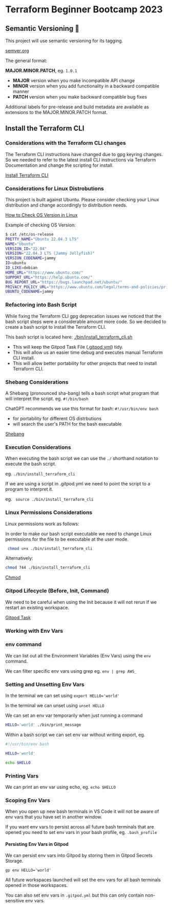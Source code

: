 # Terraform Beginner Bootcamp 2023

## Semantic Versioning :mage:

This project will use semantic versioning for its tagging.

[semver.org](https://semver.org/)

The general format:

**MAJOR.MINOR.PATCH**, eg. `1.0.1`

- **MAJOR** version when you make incompatible API change
- **MINOR** version when you add functionality in a backward compatible manner
- **PATCH** version when you make backward compatible bug fixes

Additional labels for pre-release and build metadata are available as extensions to the MAJOR.MINOR.PATCH format.

## Install the Terraform CLI

### Considerations with the Terraform CLI changes
The Terraform CLI instructions have changed due to gpg keyring changes. So we needed to refer to the latest install CLI instructions via Terraform Documentation and change the scripting for install.

[Install Terraform CLI](https://developer.hashicorp.com/terraform/tutorials/aws-get-started/install-cli)

### Considerations for Linux Distrobutions

This project is built against Ubuntu.
Please consider checking your Linux distribution and change accordingly to distribution needs. 

[How to Check OS Version in Linux](https://www.cyberciti.biz/faq/how-to-check-os-version-in-linux-command-line/)

Example of checking OS Version:

```sh
$ cat /etc/os-release 
PRETTY_NAME="Ubuntu 22.04.3 LTS"
NAME="Ubuntu"
VERSION_ID="22.04"
VERSION="22.04.3 LTS (Jammy Jellyfish)"
VERSION_CODENAME=jammy
ID=ubuntu
ID_LIKE=debian
HOME_URL="https://www.ubuntu.com/"
SUPPORT_URL="https://help.ubuntu.com/"
BUG_REPORT_URL="https://bugs.launchpad.net/ubuntu/"
PRIVACY_POLICY_URL="https://www.ubuntu.com/legal/terms-and-policies/privacy-policy"
UBUNTU_CODENAME=jammy
```

### Refactoring into Bash Script

While fixing the Terraform CLI gpg deprecation issues we noticed that the bash script steps were a considerable amount more code. So we decided to create a bash script to install the Terraform CLI. 

This bash script is located here: [./bin/install_terraform_cli.sh](./bin/install_terraform_cli.sh)

- This will keep the Gitpod Task File ([.gitpod.yml](.gitpod.yml)) tidy.
- This will allow us an easier time debug and executes manual Terraform CLI install.
- This will allow better portability for other projects that need to install Terraform CLI.

### Shebang Considerations

A Shebang (pronounced sha-bang) tells a bash script what program that will interpret the script. eg. `#!/bin/bash`

ChatGPT recommends we use this format for bash: `#!/usr/bin/env bash`

- for portability for different OS distrbutions
- will search the user's PATH for the bash executable

[Shebang](https://en.wikipedia.org/wiki/Shebang_(Unix))

### Execution Considerations

When executing the bash script we can use the `./` shorthand notation to execute the bash script.

eg. `./bin/install_terraform_cli`

If we are using a script in .gitpod.yml we need to point the script to a program to interpret it.

eg. ` source ./bin/install_terraform_cli`

### Linux Permissions Considerations

Linux permissions work as follows:

In order to make our bash script executable we need to change Linux permissions for the file to be executable at the user mode.

```sh
 chmod u+x ./bin/install_terraform_cli
 ```

Alternatively:

 ```sh
 chmod 744 ./bin/install_terraform_cli
 ```

[Chmod](https://en.wikipedia.org/wiki/Chmod)

### Gitpod Lifecycle (Before, Init, Command)

We need to be careful when using the Init because it will not rerun if we restart an existing workspace.

[Gitpod Task](https://www.gitpod.io/docs/configure/workspaces/tasks)

### Working with Env Vars

### env command

We can list out all the Environment Variables (Env Vars) using the `env` command.

We can filter specific env vars using grep eg. `env | grep AWS_`

### Setting and Unsetting Env Vars

In the terminal we can set using `export HELLO='world'`

In the terminal we can unset using `unset HELLO`

We can set an env var temporarily when just running a command 

```sh
HELLO='world' ./bin/print_message
```

Within a bash script we can set env var without writing export, eg.

```sh
#!/usr/bin/env bash

HELLO='world'

echo $HELLO
```

### Printing Vars

We can print an env var using echo, eg. `echo $HELLO`

### Scoping Env Vars

When you open up new bash terminals in VS Code it will not be aware of env vars that you have set in another window. 

If you want env vars to persist across all future bash terminals that are opened you need to set env vars in your bash profile, eg. `.bash_profile`

#### Persisting Env Vars in Gitpod 


We can persist env vars into Gitpod by storing them in Gitpod Secrets Storage.

```
gp env HELLO='world'
```

All future workspaces launched will set the env vars for all bash terminals opened in those workspaces. 

You can also set env vars in `.gitpod.yml` but this can only contain non-sensitive env vars.
